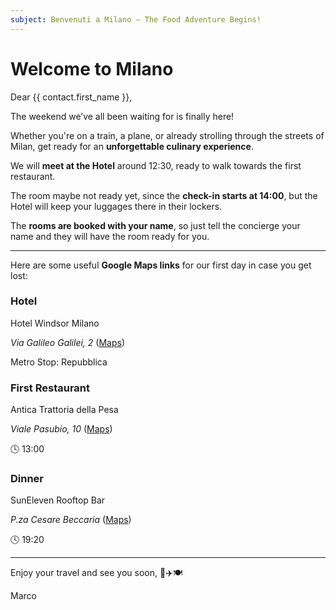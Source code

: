 ```yaml
---
subject: Benvenuti a Milano – The Food Adventure Begins!
---
```


# Welcome to Milano

Dear {{ contact.first_name }},

The weekend we’ve all been waiting for is finally here! 

Whether you're on a train, a plane, or already strolling through the streets of Milan, get ready for an **unforgettable culinary experience**.

We will **meet at the Hotel** around 12:30, ready to walk towards the first restaurant. 

The room maybe not ready yet, since the **check-in starts at 14:00**, but the Hotel will keep your luggages there in their lockers.

The **rooms are booked with your name**, so just tell the concierge your name and they will have the room ready for you.

---

Here are some useful **Google Maps links** for our first day in case you get lost:

### Hotel

Hotel Windsor Milano 

*Via Galileo Galilei, 2* ([Maps](https://maps.app.goo.gl/jHuiKxqagAaiZRvb6))

Metro Stop: Repubblica

### First Restaurant

Antica Trattoria della Pesa 

*Viale Pasubio, 10* ([Maps](https://maps.app.goo.gl/w2codHtSCutLf5tUA))

🕓 13:00

### Dinner

SunEleven Rooftop Bar 

*P.za Cesare Beccaria* ([Maps](https://maps.app.goo.gl/vHkAN7ZeArYJRsmn8))

🕓 19:20

---

Enjoy your travel and see you soon, 🚆✈️🍽️

Marco